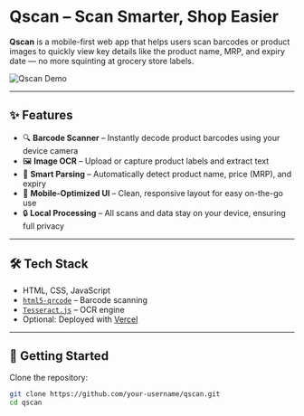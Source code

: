 # Qscan – Scan Smarter, Shop Easier

**Qscan** is a mobile-first web app that helps users scan barcodes or product images to quickly view key details like the product name, MRP, and expiry date — no more squinting at grocery store labels.

![Qscan Demo](screenshot.png) <!-- Replace with actual screenshot -->

---

## ✨ Features

- 🔍 **Barcode Scanner** – Instantly decode product barcodes using your device camera
- 🖼️ **Image OCR** – Upload or capture product labels and extract text
- 🧠 **Smart Parsing** – Automatically detect product name, price (MRP), and expiry
- 📱 **Mobile-Optimized UI** – Clean, responsive layout for easy on-the-go use
- 🔒 **Local Processing** – All scans and data stay on your device, ensuring full privacy

---

## 🛠️ Tech Stack

- HTML, CSS, JavaScript
- [`html5-qrcode`](https://github.com/mebjas/html5-qrcode) – Barcode scanning
- [`Tesseract.js`](https://github.com/naptha/tesseract.js) – OCR engine
- Optional: Deployed with [Vercel](https://vercel.com/)

---

## 🚀 Getting Started

Clone the repository:

```bash
git clone https://github.com/your-username/qscan.git
cd qscan
